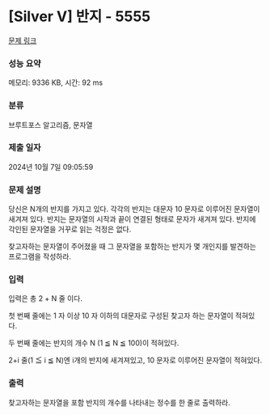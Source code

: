 # [Silver V] 반지 - 5555 

[문제 링크](https://www.acmicpc.net/problem/5555) 

### 성능 요약

메모리: 9336 KB, 시간: 92 ms

### 분류

브루트포스 알고리즘, 문자열

### 제출 일자

2024년 10월 7일 09:05:59

### 문제 설명

<p>당신은 N개의 반지를 가지고 있다. 각각의 반지는 대문자 10 문자로 이루어진 문자열이 새겨져 있다. 반지는 문자열의 시작과 끝이 연결된 형태로 문자가 새겨져 있다. 반지에 각인된 문자열을 거꾸로 읽는 걱정은 없다.</p>

<p>찾고자하는 문자열이 주어졌을 때 그 문자열을 포함하는 반지가 몇 개인지를 발견하는 프로그램을 작성하라.</p>

### 입력 

 <p>입력은 총 2 + N 줄 이다.</p>

<p>첫 번째 줄에는 1 자 이상 10 자 이하의 대문자로 구성된 찾고자 하는 문자열이 적혀있다.</p>

<p>두 번째 줄에는 반지의 개수 N (1 ≦ N ≦ 100)이 적혀있다.</p>

<p>2+i 줄(1 ≦ i ≦ N)엔 i개의 반지에 새겨져있고, 10 문자로 이루어진 문자열이 적혀있다.</p>

### 출력 

 <p>찾고자하는 문자열을 포함 반지의 개수를 나타내는 정수를 한 줄로 출력하라.</p>


